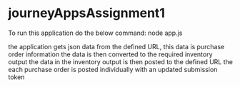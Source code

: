 # journeyAppsAssignment1
To run this application do the below command:
node app.js

the application gets json data from the defined URL, this data is purchase order information
the data is then converted to the required inventory output
the data in the inventory output is then posted to the defined URL
the each purchase order is posted individually with an updated submission token
